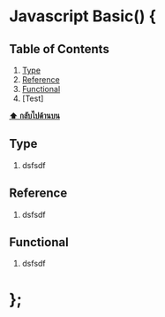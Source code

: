 # Javascript Basic() {

## Table of Contents
  1. [Type](#type)
  1. [Reference](#reference)
  1. [Functional](#functional)
  1. [Test]

  **[⬆ กลับไปด้านบน](#table-of-contents)**

## Type
  1. dsfsdf

## Reference
  1. dsfsdf

## Functional

  1. dsfsdf
  
# };
